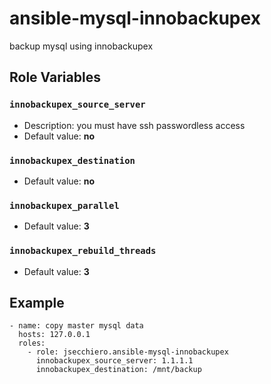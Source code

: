# ansible-mysql-innobackupex

backup mysql using innobackupex

## Role Variables

### `innobackupex_source_server`
- Description: you must have ssh passwordless access
- Default value: **no**

### `innobackupex_destination`
- Default value: **no**

### `innobackupex_parallel`
- Default value: **3**

### `innobackupex_rebuild_threads`
- Default value: **3**

## Example
```
- name: copy master mysql data
  hosts: 127.0.0.1
  roles:
    - role: jsecchiero.ansible-mysql-innobackupex
      innobackupex_source_server: 1.1.1.1
      innobackupex_destination: /mnt/backup
```

